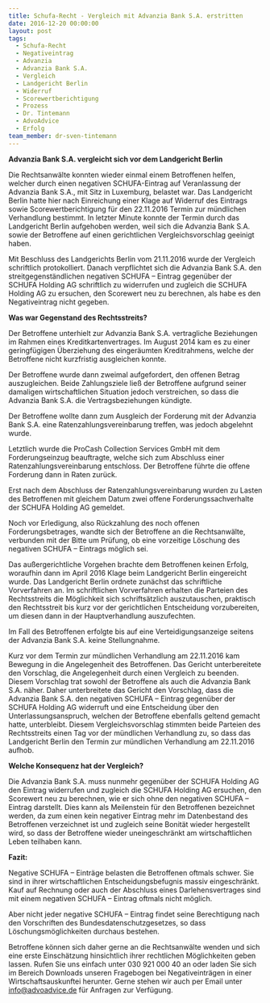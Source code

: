 ```yaml
---
title: Schufa-Recht - Vergleich mit Advanzia Bank S.A. erstritten
date: 2016-12-20 00:00:00
layout: post
tags:
  - Schufa-Recht
  - Negativeintrag
  - Advanzia
  - Advanzia Bank S.A.
  - Vergleich
  - Landgericht Berlin
  - Widerruf
  - Scorewertberichtigung
  - Prozess
  - Dr. Tintemann
  - AdvoAdvice
  - Erfolg
team_member: dr-sven-tintemann
---
```



**Advanzia Bank S.A. vergleicht sich vor dem Landgericht Berlin**

Die Rechtsanwälte konnten wieder einmal einem Betroffenen helfen, welcher durch einen negativen SCHUFA-Eintrag auf Veranlassung der Advanzia Bank S.A., mit Sitz in Luxemburg, belastet war. Das Landgericht Berlin hatte hier nach Einreichung einer Klage auf Widerruf des Eintrags sowie Scorewertberichtigung für den 22.11.2016 Termin zur mündlichen Verhandlung bestimmt. In letzter Minute konnte der Termin durch das Landgericht Berlin aufgehoben werden, weil sich die Advanzia Bank S.A. sowie der Betroffene auf einen gerichtlichen Vergleichsvorschlag geeinigt haben.

Mit Beschluss des Landgerichts Berlin vom 21.11.2016 wurde der Vergleich schriftlich protokolliert. Danach verpflichtet sich die Advanzia Bank S.A. den streitgegenständlichen negativen SCHUFA – Eintrag gegenüber der SCHUFA Holding AG schriftlich zu widerrufen und zugleich die SCHUFA Holding AG zu ersuchen, den Scorewert neu zu berechnen, als habe es den Negativeintrag nicht gegeben.

**Was war Gegenstand des Rechtsstreits?**

Der Betroffene unterhielt zur Advanzia Bank S.A. vertragliche Beziehungen im Rahmen eines Kreditkartenvertrages. Im August 2014 kam es zu einer geringfügigen Überziehung des eingeräumten Kreditrahmens, welche der Betroffene nicht kurzfristig ausgleichen konnte.

Der Betroffene wurde dann zweimal aufgefordert, den offenen Betrag auszugleichen. Beide Zahlungsziele ließ der Betroffene aufgrund seiner damaligen wirtschaftlichen Situation jedoch verstreichen, so dass die Advanzia Bank S.A. die Vertragsbeziehungen kündigte.

Der Betroffene wollte dann zum Ausgleich der Forderung mit der Advanzia Bank S.A. eine Ratenzahlungsvereinbarung treffen, was jedoch abgelehnt wurde.

Letztlich wurde die ProCash Collection Services GmbH mit dem Forderungseinzug beauftragte, welche sich zum Abschluss einer Ratenzahlungsvereinbarung entschloss. Der Betroffene führte die offene Forderung dann in Raten zurück.

Erst nach dem Abschluss der Ratenzahlungsvereinbarung wurden zu Lasten des Betroffenen mit gleichem Datum zwei offene Forderungssachverhalte der SCHUFA Holding AG gemeldet.

Noch vor Erledigung, also Rückzahlung des noch offenen Forderungsbetrages, wandte sich der Betroffene an die Rechtsanwälte, verbunden mit der Bitte um Prüfung, ob eine vorzeitige Löschung des negativen SCHUFA – Eintrags möglich sei.

Das außergerichtliche Vorgehen brachte dem Betroffenen keinen Erfolg, woraufhin dann im April 2016 Klage beim Landgericht Berlin eingereicht wurde. Das Landgericht Berlin ordnete zunächst das schriftliche Vorverfahren an. Im schriftlichen Vorverfahren erhalten die Parteien des Rechtsstreits die Möglichkeit sich schriftsätzlich auszutauschen, praktisch den Rechtsstreit bis kurz vor der gerichtlichen Entscheidung vorzubereiten, um diesen dann in der Hauptverhandlung auszufechten.

Im Fall des Betroffenen erfolgte bis auf eine Verteidigungsanzeige seitens der Advanzia Bank S.A. keine Stellungnahme.

Kurz vor dem Termin zur mündlichen Verhandlung am 22.11.2016 kam Bewegung in die Angelegenheit des Betroffenen. Das Gericht unterbereitete den Vorschlag, die Angelegenheit durch einen Vergleich zu beenden. Diesem Vorschlag trat sowohl der Betroffene als auch die Advanzia Bank S.A. näher. Daher unterbreitete das Gericht den Vorschlag, dass die Advanzia Bank S.A. den negativen SCHUFA – Eintrag gegenüber der SCHUFA Holding AG widerruft und eine Entscheidung über den Unterlassungsanspruch, welchen der Betroffene ebenfalls geltend gemacht hatte, unterbleibt. Diesem Vergleichsvorschlag stimmten beide Parteien des Rechtsstreits einen Tag vor der mündlichen Verhandlung zu, so dass das Landgericht Berlin den Termin zur mündlichen Verhandlung am 22.11.2016 aufhob.

**Welche Konsequenz hat der Vergleich?**

Die Advanzia Bank S.A. muss nunmehr gegenüber der SCHUFA Holding AG den Eintrag widerrufen und zugleich die SCHUFA Holding AG ersuchen, den Scorewert neu zu berechnen, wie er sich ohne den negativen SCHUFA – Eintrag darstellt. Dies kann als Meilenstein für den Betroffenen bezeichnet werden, da zum einen kein negativer Eintrag mehr im Datenbestand des Betroffenen verzeichnet ist und zugleich seine Bonität wieder hergestellt wird, so dass der Betroffene wieder uneingeschränkt am wirtschaftlichen Leben teilhaben kann.

**Fazit:**

Negative SCHUFA – Einträge belasten die Betroffenen oftmals schwer. Sie sind in ihrer wirtschaftlichen Entscheidungsbefugnis massiv eingeschränkt. Kauf auf Rechnung oder auch der Abschluss eines Darlehensvertrages sind mit einem negativen SCHUFA – Eintrag oftmals nicht möglich.

Aber nicht jeder negative SCHUFA – Eintrag findet seine Berechtigung nach den Vorschriften des Bundesdatenschutzgesetzes, so dass Löschungsmöglichkeiten durchaus bestehen.

Betroffene können sich daher gerne an die Rechtsanwälte wenden und sich eine erste Einschätzung hinsichtlich ihrer rechtlichen Möglichkeiten geben lassen. Rufen Sie uns einfach unter 030 921 000 40 an oder laden Sie sich im Bereich Downloads unseren Fragebogen bei Negativeinträgen in einer Wirtschaftsauskunftei herunter. Gerne stehen wir auch per Email unter info@advoadvice.de für Anfragen zur Verfügung.